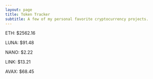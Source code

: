 ```yaml
---
layout: page
title: Token Tracker
subtitle: A few of my personal favorite cryptocurrency projects.
---
```


<!--BEGINCRYPTOINPUT-->
ETH: $2562.16

LUNA: $91.48

NANO: $2.22

LINK: $13.21

AVAX: $68.45

<!--ENDCRYPTOINPUT-->
